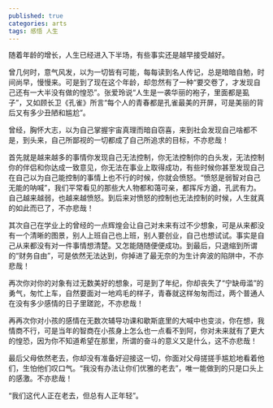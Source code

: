 ```yaml
---
published: true
categories: arts
tags: 感悟 人生
---
```


随着年龄的增长，人生已经进入下半场，有些事实还是越早接受越好。

曾几何时，意气风发，以为一切皆有可能，每每读到名人传记，总是暗暗自勉，时间尚早，慢慢来。可是到了现在这个年龄，却忽然有了一种“要交卷了，才发现自己还有一大半没有做的惶恐”。张爱玲说“人生是一袭华丽的袍子，里面都是虱子”，又如顾长卫《孔雀》所言“每个人的青春都是孔雀最美的开屏，可是美丽的背后又有多少丑陋和尴尬”。

曾经，胸怀大志，以为自己掌握宇宙真理而暗自窃喜，来到社会发现自己啥都不是，到头来，自己所鄙视的一切都成了自己所追求的目标，不亦悲哉！

首先就是越来越多的事情你发现自己无法控制，你无法控制你的白头发，无法控制你的伴侣和你达成一致意见，你无法在事业上取得成功，有些时候你甚至发现自己在自己以为自己能控制的事情上也不行的时候，你就会愤怒。“愤怒是弱智对自己无能的呐喊”，我们平常看见的那些大人物都和蔼可亲，都挥斥方遒，孔武有力。自己越来越弱，也越来越愤怒。到后来对愤怒的控制也无法控制的时候，人生就真的如此而已了，不亦悲哉！

其次自己在学业上的曾经的一点辉煌会让自己对未来有过不少想象，可是从来都没有一个清晰的图景，别人上班自己也上班，别人要创业，自己也想试试。事实是自己从来都没有对一件事情想清楚。又怎能随随便便成功。到最后，只退缩到所谓的“财务自由”，可是依然无法达到，你掉进了最无奈的为生计奔波的陷阱中，不亦悲哉！

再次你对你的对象有过无数美好的想象，可是到了年纪，你却丧失了“宁缺毋滥”的勇气，匆忙上车，自然要面对一地鸡毛的样子，青春就这样匆匆而过，两个普通人在没有多少感情的日子里蹉跎，不亦悲哉！

再再次你对小孩的感情在无数次辅导功课和歇斯底里的大喊中也变淡，你在想，我情商不行，可是当年的智商在小孩身上怎么也一点看不到阿，你对未来就有了更大的惶恐，因为你不知道希望在那里，所谓的奋斗的意义又是什么，这不亦悲哉！

最后父母依然老去，你却没有准备好迎接这一切，你面对父母搓搓手尴尬地看着他们，生怕他们叹口气。“我没有办法让你们优雅的老去”，唯一能做到的只是口头上的感激。不亦悲哉！

“我们这代人正在老去，但总有人正年轻”。